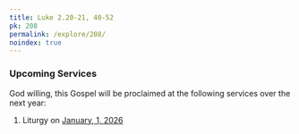 ```yaml
---
title: Luke 2.20-21, 40-52
pk: 208
permalink: /explore/208/
noindex: true
---
```


### Upcoming Services

God willing, this Gospel will be proclaimed at the following services over the next year:


1. Liturgy on [January,  1, 2026](https://orthocal.info/readings/gregorian/2026/01/01/)

